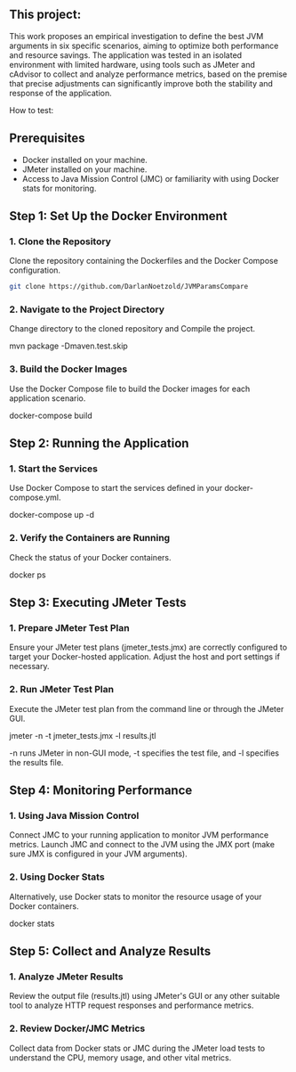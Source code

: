 
## This project:
This work proposes an empirical investigation to define the best JVM arguments in six specific scenarios, aiming to optimize both performance and resource savings. The application was tested in an isolated environment with limited hardware, using tools such as JMeter and cAdvisor to collect and analyze performance metrics, based on the premise that precise adjustments can significantly improve both the stability and response of the application.

How to test:

## Prerequisites
- Docker installed on your machine.
- JMeter installed on your machine.
- Access to Java Mission Control (JMC) or familiarity with using Docker stats for monitoring.

## Step 1: Set Up the Docker Environment

### 1. Clone the Repository
Clone the repository containing the Dockerfiles and the Docker Compose configuration.
```bash
git clone https://github.com/DarlanNoetzold/JVMParamsCompare
```
### 2. Navigate to the Project Directory
Change directory to the cloned repository and Compile the project.

mvn package -Dmaven.test.skip


### 3. Build the Docker Images
Use the Docker Compose file to build the Docker images for each application scenario.

docker-compose build
## Step 2: Running the Application
### 1. Start the Services
Use Docker Compose to start the services defined in your docker-compose.yml.

docker-compose up -d

### 2. Verify the Containers are Running
Check the status of your Docker containers.

docker ps

## Step 3: Executing JMeter Tests
### 1. Prepare JMeter Test Plan
Ensure your JMeter test plans (jmeter_tests.jmx) are correctly configured to target your Docker-hosted application. Adjust the host and port settings if necessary.

### 2. Run JMeter Test Plan
Execute the JMeter test plan from the command line or through the JMeter GUI.

jmeter -n -t jmeter_tests.jmx -l results.jtl

-n runs JMeter in non-GUI mode, -t specifies the test file, and -l specifies the results file.

## Step 4: Monitoring Performance
### 1. Using Java Mission Control
Connect JMC to your running application to monitor JVM performance metrics.
Launch JMC and connect to the JVM using the JMX port (make sure JMX is configured in your JVM arguments).

### 2. Using Docker Stats
Alternatively, use Docker stats to monitor the resource usage of your Docker containers.

docker stats

## Step 5: Collect and Analyze Results
### 1. Analyze JMeter Results
Review the output file (results.jtl) using JMeter's GUI or any other suitable tool to analyze HTTP request responses and performance metrics.

### 2. Review Docker/JMC Metrics
Collect data from Docker stats or JMC during the JMeter load tests to understand the CPU, memory usage, and other vital metrics.

